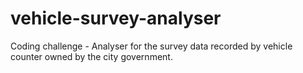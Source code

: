 # vehicle-survey-analyser
Coding challenge - Analyser for the survey data recorded by vehicle counter owned by the city government.
